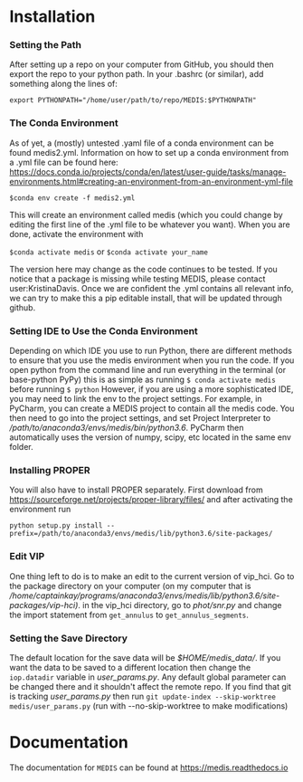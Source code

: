 # Installation
### Setting the Path
After setting up a repo on your computer from GitHub, you should then export the repo to your python path. In your .bashrc (or similar), add something along the lines of:

```
export PYTHONPATH="/home/user/path/to/repo/MEDIS:$PYTHONPATH"
```

### The Conda Environment
As of yet, a (mostly) untested .yaml file of a conda environment can be found medis2.yml. Information on how to set up a conda environment from a .yml file can be found here: https://docs.conda.io/projects/conda/en/latest/user-guide/tasks/manage-environments.html#creating-an-environment-from-an-environment-yml-file

```
$conda env create -f medis2.yml
```

This will create an environment called medis (which you could change by editing the first line of the .yml file to be whatever you want). When you are done, activate the environment with

`$conda activate medis`
or 
`$conda activate your_name`

The version here may change as the code continues to be tested. If you notice that a package is missing while testing MEDIS, please contact user:KristinaDavis. Once we are confident the .yml contains all relevant info, we can try to make this a pip editable install, that will be updated through github.

### Setting IDE to Use the Conda Environment
Depending on which IDE you use to run Python, there are different methods to ensure that you use the medis environment when you run the code. If you open python from the command line and run everything in the terminal (or base-python PyPy) this is as simple as running 
`$ conda activate medis`
before running 
`$ python`
However, if you are using a more sophisticated IDE, you may need to link the env to the project settings. For example, in PyCharm, you can create a MEDIS project to contain all the medis code. You then need to go into the project settings, and set Project Interpreter to */path/to/anaconda3/envs/medis/bin/python3.6*. PyCharm then automatically uses the version of numpy, scipy, etc located in the same env folder. 

### Installing PROPER
You will also have to install PROPER separately. First download from https://sourceforge.net/projects/proper-library/files/ and after activating the environment run

```
python setup.py install --prefix=/path/to/anaconda3/envs/medis/lib/python3.6/site-packages/
````

### Edit VIP
One thing left to do is to make an edit to the current version of vip_hci. Go to the package directory on your computer (on my computer that is */home/captainkay/programs/anaconda3/envs/medis/lib/python3.6/site-packages/vip-hci)*.
in the vip_hci directory, go to *phot/snr.py*
and change the import statement from `get_annulus` to `get_annulus_segments`.


### Setting the Save Directory
The default location for the save data will be *$HOME/medis_data/*. If you want the data to be saved to a different location then change the `iop.datadir` variable in *user_params.py*. Any default global parameter can be changed there and it shouldn't affect the remote repo. If you find that git is tracking *user_params.py* then run `git update-index --skip-worktree medis/user_params.py` (run with --no-skip-worktree to make modifications)

# Documentation
The documentation for `MEDIS` can be found at https://medis.readthedocs.io

